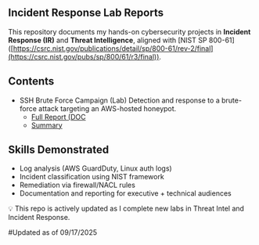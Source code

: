 ## Incident Response Lab Reports

This repository documents my hands-on cybersecurity projects in **Incident Response (IR)** and **Threat Intelligence**, aligned with [NIST SP 800-61] ([https://csrc.nist.gov/publications/detail/sp/800-61/rev-2/final](https://csrc.nist.gov/pubs/sp/800/61/r3/final)).

## Contents
- SSH Brute Force Campaign (Lab) 
  Detection and response to a brute-force attack targeting an AWS-hosted honeypot.  
  - [Full Report (DOC](./reports/NIST_SP800-61r3_SSH_BruteForce_IR_Report.docx)
  - [Summary](./SUMMARY.md)

## Skills Demonstrated
- Log analysis (AWS GuardDuty, Linux auth logs)  
- Incident classification using NIST framework  
- Remediation via firewall/NACL rules  
- Documentation and reporting for executive + technical audiences  

💡 This repo is actively updated as I complete new labs in Threat Intel and Incident Response.

#Updated as of 09/17/2025
